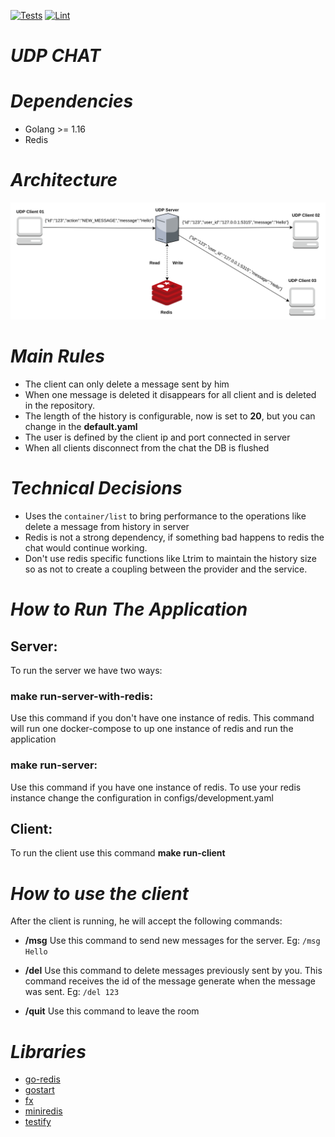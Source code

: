 [![Tests](https://github.com/maiaaraujo5/udp-chat/actions/workflows/test.yaml/badge.svg)](https://github.com/maiaaraujo5/udp-chat/actions/workflows/test.yaml)
[![Lint](https://github.com/maiaaraujo5/udp-chat/actions/workflows/lint.yaml/badge.svg)](https://github.com/maiaaraujo5/udp-chat/actions/workflows/lint.yaml)

# *UDP CHAT*

# *Dependencies*
* Golang >= 1.16
* Redis

# *Architecture*
![img.png](img.png)

# *Main Rules*
* The client can only delete a message sent by him
* When one message is deleted it disappears for all client and is deleted in the repository. 
* The length of the history is configurable, now is set to **20**, but you can change in the **default.yaml**
* The user is defined by the client ip and port connected in server
* When all clients disconnect from the chat the DB is flushed

# *Technical Decisions*
* Uses the `container/list` to bring performance to the operations like delete a message from history in server
* Redis is not a strong dependency, if something bad happens to redis the chat would continue working.
* Don't use redis specific functions like Ltrim to maintain the history size so as not to create a coupling between the provider and the service.
# *How to Run The Application*
 ## Server:
  To run the server we have two ways:

 ### make run-server-with-redis:
 Use this command if you don't have one instance of redis. This command will run one docker-compose to up one instance of redis and run the application

 ### make run-server:
 Use this command if you have one instance of redis. To use your redis instance change the configuration in configs/development.yaml

## Client:
To run the client use this command **make run-client**

# *How to use the client*
After the client is running, he will accept the following commands:

* **/msg**
Use this command to send new messages for the server. Eg:
  ``/msg Hello``
  
* **/del** Use this command to delete messages previously sent by you. This command receives the id of the message generate when the message was sent. Eg:
``/del 123``
 
* **/quit** Use this command to leave the room


# *Libraries*
* [go-redis](https://github.com/go-redis/redis)
* [gostart](https://github.com/maiaaraujo5/gostart)
* [fx](https://github.com/uber-go/fx)
* [miniredis](https://github.com/alicebob/miniredis)
* [testify](https://github.com/stretchr/testify)
